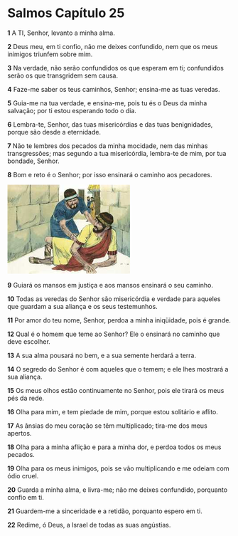 # Salmos Capítulo 25

**1** 	A TI, Senhor, levanto a minha alma.

**2** 	Deus meu, em ti confio, não me deixes confundido, nem que os meus inimigos triunfem sobre mim.

**3** 	Na verdade, não serão confundidos os que esperam em ti; confundidos serão os que transgridem sem causa.

**4** 	Faze-me saber os teus caminhos, Senhor; ensina-me as tuas veredas.

**5** 	Guia-me na tua verdade, e ensina-me, pois tu és o Deus da minha salvação; por ti estou esperando todo o dia.

**6** 	Lembra-te, Senhor, das tuas misericórdias e das tuas benignidades, porque são desde a eternidade.

**7** 	Não te lembres dos pecados da minha mocidade, nem das minhas transgressões; mas segundo a tua misericórdia, lembra-te de mim, por tua bondade, Senhor.

**8** 	Bom e reto é o Senhor; por isso ensinará o caminho aos pecadores.

![](../Images/SweetPublishing/19-25-1.jpg) 

**9** 	Guiará os mansos em justiça e aos mansos ensinará o seu caminho.

**10** 	Todas as veredas do Senhor são misericórdia e verdade para aqueles que guardam a sua aliança e os seus testemunhos.

**11** 	Por amor do teu nome, Senhor, perdoa a minha iniqüidade, pois é grande.

**12** 	Qual é o homem que teme ao Senhor? Ele o ensinará no caminho que deve escolher.

**13** 	A sua alma pousará no bem, e a sua semente herdará a terra.

**14** 	O segredo do Senhor é com aqueles que o temem; e ele lhes mostrará a sua aliança.

**15** 	Os meus olhos estão continuamente no Senhor, pois ele tirará os meus pés da rede.

**16** 	Olha para mim, e tem piedade de mim, porque estou solitário e aflito.

**17** 	As ânsias do meu coração se têm multiplicado; tira-me dos meus apertos.

**18** 	Olha para a minha aflição e para a minha dor, e perdoa todos os meus pecados.

**19** 	Olha para os meus inimigos, pois se vão multiplicando e me odeiam com ódio cruel.

**20** 	Guarda a minha alma, e livra-me; não me deixes confundido, porquanto confio em ti.

**21** 	Guardem-me a sinceridade e a retidão, porquanto espero em ti.

**22** 	Redime, ó Deus, a Israel de todas as suas angústias.

